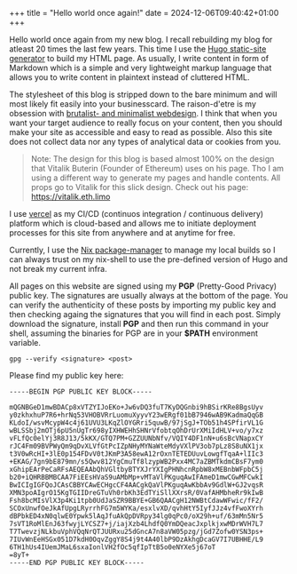 +++
title = "Hello world once again!"
date = 2024-12-06T09:40:42+01:00
+++

Hello world once again from my new blog. I recall rebuilding my blog for atleast 20 times the last few years. This time I use the [Hugo static-site generator](https://gohugo.io) to build my HTML page.
As usually, I write content in form of Markdown which is a simple and very lightweight markup language that allows you to write content in plaintext instead of cluttered HTML.

The stylesheet of this blog is stripped down to the bare minimum and will most likely fit easily into your businesscard. The raison-d'etre is my obsession with [brutalist- and minimalist webdesign](https://brutalistwebsites.com/). I think that when you want your target audience to really focus on your content, then you should make your site as accessible and easy to read as possible. Also this site does not collect data nor any types of analytical data or cookies from you.

> Note: The design for this blog is based almost 100% on the design that Vitalik Buterin (Founder of Ethereum) uses on his page. Tho I am using a different way to generate my pages and handle contents. All props go to Vitalik for this slick design. Check out his page: https://vitalik.eth.limo

I use [vercel](https://vercel.io) as my CI/CD (continuos integration / continuous delivery) platform which is cloud-based and allows me to initiate deployment processes for this site from anywhere and at anytime for free.

Currently, I use the [Nix package-manager](https://nixos.org) to manage my local builds so I can always trust on my nix-shell to use the pre-defined version of Hugo and not break my current infra.

All pages on this website are signed using my **PGP** (Pretty-Good Privacy) public key. The signatures are usually always at the bottom of the page. You can verify the authenticity of these posts by importing my public key and then checking againg the signatures that you will find in each post. Simply download the signature, install **PGP** and then run this command in your shell, assuming the binaries for PGP are in your **$PATH** environment variable.

```
gpg --verify <signature> <post>
```

Please find my public key here:

```
-----BEGIN PGP PUBLIC KEY BLOCK-----

mQGNBGeD1mwBDACp8xVTZYIJoEKo+Jw6vDQ3fuT7KyDQGnbi9hBSirKRe8BgsUyv
y0zkhxhuP7R6+hrNq53VHOBVRrLuomuXyyvY23wERgf01bB7946wAB9KadmaQqGB
KLdoI/wsvMcypW4c4j61UVU3LKqZlOYGRri5quwB/97jSgJ+TOb51h4SPfirVL1G
wBLSSbj2mOTj6pU5nUgTr698yIXHWEHhSHNrVfobtqOhDrUrXMiIdHLV+vo/y7xz
vFLfQc0elYj3R8J13/5kKX/GTQ7PM+GZZUUNbNfv/VQIY4DF1nN+u6sBcVNapxCY
rJC4Fm09BVPWyQm9qDvXLVfGtPcIZpNHyMYNaWteMdyVXlPV3ob7pLz8S8uNX1jx
t3V0wRcHI+3lE0p154FDvV0tJKmP3A58ewA12rOxnTETEDUuvLowgfTqaA+lIIc3
+EKAG/7gn9bE879mn/s5Qwv812YgCmuTf8lzypWB2Pxx4MC7aZBMTkdmCBsF7ym0
xGhipEArPeCaRFsAEQEAAbQhVGltbyBTYXJrYXIgPHNhcnRpbW8xMEBnbWFpbC5j
b20+iQHRBBMBCAA7FiEEsHVaS9uAMbMp+vMTaVlPKguqAwIFAmeD1mwCGwMFCwkI
BwICIgIGFQoJCAsCBBYCAwECHgcCF4AACgkQaVlPKguqAwKbbAv9GdlW+GJ2vqsR
XMN3poAIgrO15KgTGIIDreGTuVh0rbKh3EdTYiSllXXrsR/0VafAHMbheRr9kIwB
Fsh8bcMIsVlX3p4Ki1tpb0UdJaSZR9BBYE+GB6QAACgH12NWBtCdawWFwic/fF2/
SCOxUnwfOeJkAfUpgLRyrrhFG7m5WYKa/esxlvXD/qvhHtY5IyfJJz4vfFwoXYrh
dBPbkED4xN0qlwE0Ypwk5lAqJfuAkQpDVRpy34lg0qPc0/oX29h+uf/63mMn5Nr5
7sVT1RoMlEnJ63fwyjLYCSZ7+j/iajXzb4LhdfQ0YmDQeacJxplkjxwMDrWVH7L7
T7TwevzjNLkbuVphVQqNrQTJUURxu25dGncA7n8aVW05pzg/jGd7Zofw0YSN3ps+
7IUvWnEeHSGx051D7kdH0OqvZggY8S4j9t4A40lbP9DzAkhgDcaGV7I7UBHHE/L9
6TH1hUs4IUemJMaL6sxaIonlVH2fOc5qfIpTtB5o0eNYXe5j67oT
=8yT+
-----END PGP PUBLIC KEY BLOCK-----
```